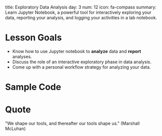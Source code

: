 title: Exploratory Data Analysis
day: 3
num: 12
icon: fa-compass
summary: Learn Jupyter Notebook, a powerful tool for interactively exploring your data, reporting your analysis, and logging your activities in a lab notebook.


# Lesson Goals
  - Know how to use Jupyter notebook to **analyze** data and **report** analyses.
  - Discuss the role of an interactive exploratory phase in data analysis.
  - Come up with a personal workflow strategy for analyzing your data.


# Sample Code

# Quote

"We shape our tools, and thereafter our tools shape us." (Marshall McLuhan)